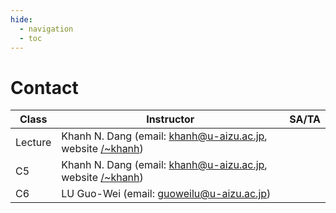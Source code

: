 ```yaml
---
hide:
  - navigation
  - toc
---
```

# Contact

| Class | Instructor | SA/TA |
| ----- | ---------- | ----- |
| Lecture | Khanh N. Dang (email: [khanh@u-aizu.ac.jp](mailto:khanh@u-aizu.ac.jp), website [/~khanh](https://u-aizu.ac.jp/~khanh/)) |  |
| C5 | Khanh N. Dang (email: [khanh@u-aizu.ac.jp](mailto:khanh@u-aizu.ac.jp), website [/~khanh](https://u-aizu.ac.jp/~khanh/)) | |
| C6 | LU Guo-Wei (email: [guoweilu@u-aizu.ac.jp](mailto:guoweilu@u-aizu.ac.jp)) | |

